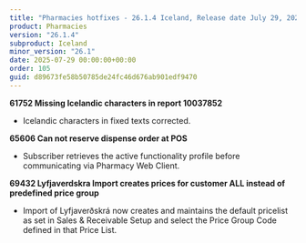 ```yaml
---
title: "Pharmacies hotfixes - 26.1.4 Iceland, Release date July 29, 2025 - Hotfixes"
product: Pharmacies
version: "26.1.4"
subproduct: Iceland
minor_version: "26.1"
date: 2025-07-29 00:00:00+00:00
order: 105
guid: d89673fe58b50785de24fc46d676ab901edf9470
---
```


<strong>61752 Missing Icelandic characters in report 10037852</strong>
<ul><li>Icelandic characters in fixed texts corrected.</li></ul>
<strong>65606 Can not reserve dispense order at POS</strong>
<ul><li>Subscriber retrieves the active functionality profile before communicating via Pharmacy Web Client.</li></ul>
<strong>69432 Lyfjaverdskra Import creates prices for customer ALL instead of predefined price group</strong>
<ul><li>Import of Lyfjaverðskrá now creates and maintains the default pricelist as set in Sales &amp;  Receivable Setup and select the Price Group Code defined in that Price List.</li></ul>
